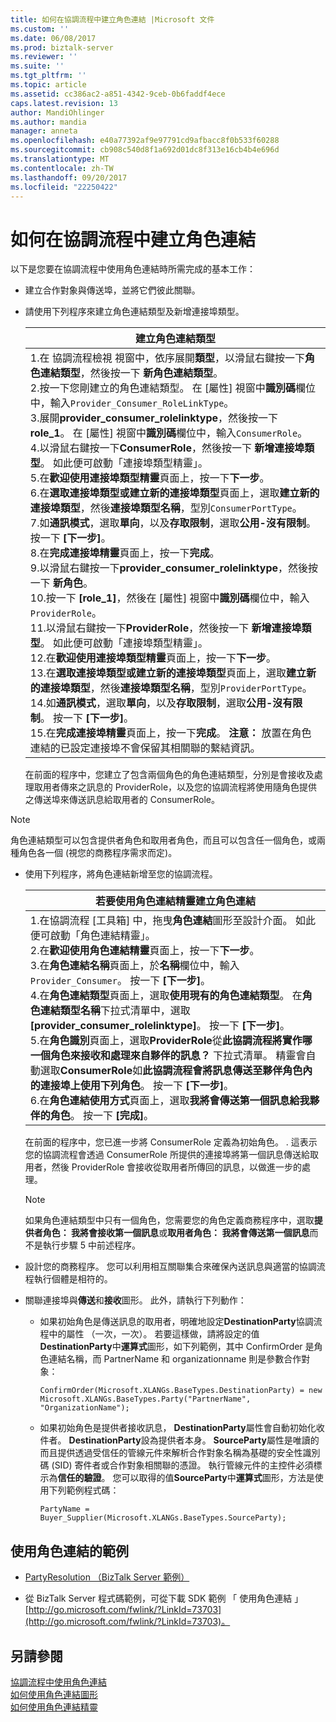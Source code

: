 ```yaml
---
title: 如何在協調流程中建立角色連結 |Microsoft 文件
ms.custom: ''
ms.date: 06/08/2017
ms.prod: biztalk-server
ms.reviewer: ''
ms.suite: ''
ms.tgt_pltfrm: ''
ms.topic: article
ms.assetid: cc386ac2-a851-4342-9ceb-0b6faddf4ece
caps.latest.revision: 13
author: MandiOhlinger
ms.author: mandia
manager: anneta
ms.openlocfilehash: e40a77392af9e97791cd9afbacc8f0b533f60288
ms.sourcegitcommit: cb908c540d8f1a692d01dc8f313e16cb4b4e696d
ms.translationtype: MT
ms.contentlocale: zh-TW
ms.lasthandoff: 09/20/2017
ms.locfileid: "22250422"
---
```

# <a name="how-to-create-role-links-in-orchestrations"></a>如何在協調流程中建立角色連結
以下是您要在協調流程中使用角色連結時所需完成的基本工作：  
  
-   建立合作對象與傳送埠，並將它們彼此關聯。  
  
-   請使用下列程序來建立角色連結類型及新增連接埠類型。  
  
    |建立角色連結類型|  
    |--------------------------------|  
    |1.在 協調流程檢視 視窗中，依序展開**類型**，以滑鼠右鍵按一下**角色連結類型**，然後按一下 **新角色連結類型**。<br />2.按一下您剛建立的角色連結類型。 在 [屬性] 視窗中**識別碼**欄位中，輸入`Provider_Consumer_RoleLinkType`。<br />3.展開**provider_consumer_rolelinktype**，然後按一下  **role_1**。 在 [屬性] 視窗中**識別碼**欄位中，輸入`ConsumerRole`。<br />4.以滑鼠右鍵按一下**ConsumerRole**，然後按一下 **新增連接埠類型**。 如此便可啟動「連接埠類型精靈」。<br />5.在**歡迎使用連接埠類型精靈**頁面上，按一下**下一步**。<br />6.在**選取連接埠類型或建立新的連接埠類型**頁面上，選取**建立新的連接埠類型**，然後**連接埠類型名稱**，型別`ConsumerPortType`。<br />7.如**通訊模式**，選取**單向**，以及**存取限制**，選取**公用-沒有限制**。 按一下 **[下一步]**。<br />8.在**完成連接埠精靈**頁面上，按一下**完成**。<br />9.以滑鼠右鍵按一下**provider_consumer_rolelinktype**，然後按一下 **新角色**。<br />10.按一下 **[role_1]**，然後在 [屬性] 視窗中**識別碼**欄位中，輸入`ProviderRole`。<br />11.以滑鼠右鍵按一下**ProviderRole**，然後按一下 **新增連接埠類型**。 如此便可啟動「連接埠類型精靈」。<br />12.在**歡迎使用連接埠類型精靈**頁面上，按一下**下一步**。<br />13.在**選取連接埠類型或建立新的連接埠類型**頁面上，選取**建立新的連接埠類型**，然後**連接埠類型名稱**，型別`ProviderPortType`。<br />14.如**通訊模式**，選取**單向**，以及**存取限制**，選取**公用-沒有限制**。 按一下 **[下一步]**。<br />15.在**完成連接埠精靈**頁面上，按一下**完成**。 **注意：** 放置在角色連結的已設定連接埠不會保留其相關聯的繫結資訊。|  
  
     在前面的程序中，您建立了包含兩個角色的角色連結類型，分別是會接收及處理取用者傳來之訊息的 ProviderRole，以及您的協調流程將使用隨角色提供之傳送埠來傳送訊息給取用者的 ConsumerRole。  
  
> [!NOTE]
>  角色連結類型可以包含提供者角色和取用者角色，而且可以包含任一個角色，或兩種角色各一個 (視您的商務程序需求而定)。  
  
-   使用下列程序，將角色連結新增至您的協調流程。  
  
    |若要使用角色連結精靈建立角色連結|  
    |---------------------------------------------------------|  
    |1.在協調流程 [工具箱] 中，拖曳**角色連結**圖形至設計介面。 如此便可啟動「角色連結精靈」。<br />2.在**歡迎使用角色連結精靈**頁面上，按一下**下一步**。<br />3.在**角色連結名稱**頁面上，於**名稱**欄位中，輸入`Provider_Consumer`。 按一下 **[下一步]**。<br />4.在**角色連結類型**頁面上，選取**使用現有的角色連結類型**。 在**角色連結類型名稱**下拉式清單中，選取 **[provider_consumer_rolelinktype]**。 按一下 **[下一步]**。<br />5.在**角色識別**頁面上，選取**ProviderRole**從**此協調流程將實作哪一個角色來接收和處理來自夥伴的訊息？** 下拉式清單。 精靈會自動選取**ConsumerRole**如**此協調流程會將訊息傳送至夥伴角色內的連接埠上使用下列角色**。 按一下 **[下一步]**。<br />6.在**角色連結使用方式**頁面上，選取**我將會傳送第一個訊息給我夥伴的角色**。 按一下 **[完成]**。|  
  
     在前面的程序中，您已進一步將 ConsumerRole 定義為初始角色。 . 這表示您的協調流程會透過 ConsumerRole 所提供的連接埠將第一個訊息傳送給取用者，然後 ProviderRole 會接收從取用者所傳回的訊息，以做進一步的處理。  
  
    > [!NOTE]
    >  如果角色連結類型中只有一個角色，您需要您的角色定義商務程序中，選取**提供者角色： 我將會接收第一個訊息**或**取用者角色： 我將會傳送第一個訊息**而不是執行步驟 5 中前述程序。  
  
-   設計您的商務程序。 您可以利用相互關聯集合來確保內送訊息與適當的協調流程執行個體是相符的。  
  
-   關聯連接埠與**傳送**和**接收**圖形。 此外，請執行下列動作：  
  
    -   如果初始角色是傳送訊息的取用者，明確地設定**DestinationParty**協調流程中的屬性 （一次，一次）。 若要這樣做，請將設定的值**DestinationParty**中**運算式**圖形，如下列範例，其中 ConfirmOrder 是角色連結名稱，而 PartnerName 和 organizationname 則是參數合作對象：  
  
        ```  
        ConfirmOrder(Microsoft.XLANGs.BaseTypes.DestinationParty) = new Microsoft.XLANGs.BaseTypes.Party("PartnerName", "OrganizationName");  
        ```  
  
    -   如果初始角色是提供者接收訊息， **DestinationParty**屬性會自動初始化收件者。 **DestinationParty**設為提供者本身。 **SourceParty**屬性是唯讀的而且提供透過受信任的管線元件來解析合作對象名稱為基礎的安全性識別碼 (SID) 寄件者或合作對象相關聯的憑證。 執行管線元件的主控件必須標示為**信任的驗證**。 您可以取得的值**SourceParty**中**運算式**圖形，方法是使用下列範例程式碼：  
  
        ```  
        PartyName = Buyer_Supplier(Microsoft.XLANGs.BaseTypes.SourceParty);  
        ```  
  
## <a name="examples-of-using-role-links"></a>使用角色連結的範例  
  
-   [PartyResolution （BizTalk Server 範例）](../core/partyresolution-biztalk-server-sample.md)  
  
-   從 BizTalk Server 程式碼範例，可從下載 SDK 範例 「 使用角色連結 」 [http://go.microsoft.com/fwlink/?LinkId=73703](http://go.microsoft.com/fwlink/?LinkId=73703)。  
  
## <a name="see-also"></a>另請參閱  
 [協調流程中使用角色連結](../core/using-role-links-in-orchestrations.md)   
 [如何使用角色連結圖形](../core/how-to-use-the-role-link-shape.md)   
 [如何使用角色連結精靈](../core/how-to-use-the-role-link-wizard.md)